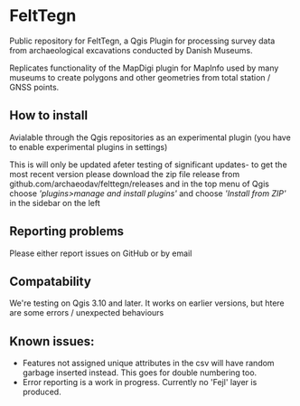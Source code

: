 # FeltTegn
Public repository for FeltTegn, a Qgis Plugin for processing survey data from archaeological excavations conducted by Danish Museums.

Replicates functionality of the MapDigi plugin for MapInfo used by many museums to create polygons and other geometries from total station / GNSS points.

## How to install
Avialable through the Qgis repositories as an experimental plugin (you have to enable experimental plugins in settings)

This is will only be updated afeter testing of significant updates- to get the most recent version please download the zip file release from github.com/archaeodav/felttegn/releases and in the top menu of Qgis choose *'plugins>manage and install plugins'* and choose *'Install from ZIP'* in the sidebar on the left


## Reporting problems
Please either report issues on GitHub or by email

## Compatability 
We're testing on Qgis 3.10 and later. It works on earlier versions, but htere are some errors / unexpected behaviours

## Known issues:
 - Features not assigned unique attributes in the csv will have random garbage inserted instead. This goes for double numbering too.
 - Error reporting is a work in progress. Currently no 'Fejl' layer is produced.
 
